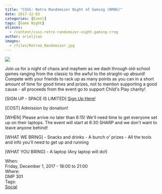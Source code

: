 ```yaml
---
title: "CSSS: Retro Randomizer Night of Gaming (RRNG)"
date: 2017-12-03
categories: [Event]
tags: [Game Night]
aliases:
  - /content/csss-retro-randomizer-night-gaming-rrng
author: arieljcao
images:
  - /files/Retreo_Randomizer.jpg
---
```


<div class="field field-name-body field-type-text-with-summary field-label-hidden"><div class="field-items"><div class="field-item even"><p><img src="https://ubccsss.org/files/Retreo_Randomizer.jpg" style="max-width: 100%"></p>

<p>Join us for a night of chaos and mayhem as we dash through old-school games ranging from the classic to the awful to the straight-up absurd! Compete with your friends to rack up as many points as you can in a short amount of time for good times and prizes, not to mention supporting a good cause - all proceeds from the event go to support Child&apos;s Play charity!</p>

<p>[SIGN UP - SPACE IS LIMITED]
<a href="https://docs.google.com/forms/d/e/1FAIpQLSfDdvkaFW4h9LiGtxy8JQ5Koyew5LYO8dJneRKJ4LwTotXMEQ/viewform">Sign Up Here!</a></p>

<p>[COST]
Admission by donation!</p>

<p>[WHEN]
Please arrive no later than 6:15! We&apos;ll need time to get everyone set up on their laptops. The event will start at 6:30 SHARP and we don&apos;t want to leave anyone behind!</p>

<p>[WHAT WE BRING]
- Snacks and drinks
- A bunch o&apos; prizes
- All the tools and info you&apos;ll need to get up and running</p>

<p>[WHAT YOU BRING]
- A laptop (Any laptop will do!)</p>
</div></div></div><div class="field field-name-field-dates field-type-datetime field-label-above"><div class="field-label">When:&#xA0;</div><div class="field-items"><div class="field-item even"><span class="date-display-single">Friday, December 1, 2017 - <span class="date-display-range"><span class="date-display-start">18:00</span> to <span class="date-display-end">21:00</span></span></span></div></div></div><div class="field field-name-field-location field-type-text field-label-above"><div class="field-label">Where:&#xA0;</div><div class="field-items"><div class="field-item even">DMP 301</div></div></div>    <footer>
    <div class="field field-name-field-tags field-type-taxonomy-term-reference field-label-above"><div class="field-label">Tags:&#xA0;</div><div class="field-items"><div class="field-item even"><a href="/social">Social</a></div></div></div>      </footer>
